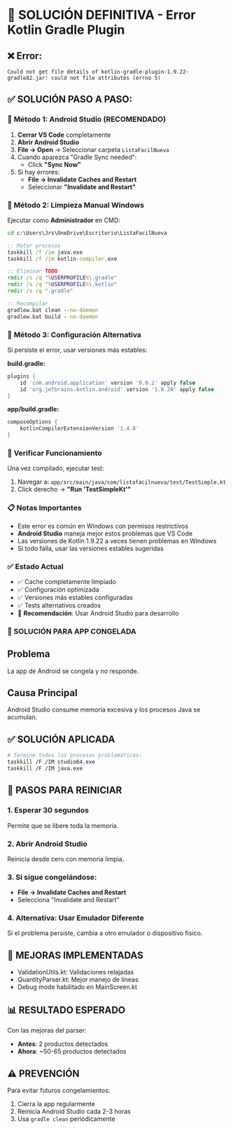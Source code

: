 # 🚨 SOLUCIÓN DEFINITIVA - Error Kotlin Gradle Plugin

## ❌ Error:
```
Could not get file details of kotlin-gradle-plugin-1.9.22-gradle82.jar: could not file attributes (errno 5)
```

## ✅ SOLUCIÓN PASO A PASO:

### 🔧 **Método 1: Android Studio (RECOMENDADO)**

1. **Cerrar VS Code** completamente
2. **Abrir Android Studio**
3. **File → Open** → Seleccionar carpeta `ListaFacilNueva`
4. Cuando aparezca "Gradle Sync needed":
   - Click **"Sync Now"**
5. Si hay errores:
   - **File → Invalidate Caches and Restart**
   - Seleccionar **"Invalidate and Restart"**

### 🔧 **Método 2: Limpieza Manual Windows**

Ejecutar como **Administrador** en CMD:
```cmd
cd c:\Users\Jrs\OneDrive\Escritorio\ListaFacilNueva

:: Matar procesos
taskkill /f /im java.exe
taskkill /f /im kotlin-compiler.exe

:: Eliminar TODO
rmdir /s /q "%USERPROFILE%\.gradle"
rmdir /s /q "%USERPROFILE%\.kotlin"
rmdir /s /q ".gradle"

:: Recompilar
gradlew.bat clean --no-daemon
gradlew.bat build --no-daemon
```

### 🔧 **Método 3: Configuración Alternativa**

Si persiste el error, usar versiones más estables:

**build.gradle:**
```gradle
plugins {
    id 'com.android.application' version '8.0.2' apply false
    id 'org.jetbrains.kotlin.android' version '1.8.20' apply false
}
```

**app/build.gradle:**
```gradle
composeOptions {
    kotlinCompilerExtensionVersion '1.4.8'
}
```

### 🧪 **Verificar Funcionamiento**

Una vez compilado, ejecutar test:
1. Navegar a: `app/src/main/java/com/listafacilnueva/test/TestSimple.kt`
2. Click derecho → **"Run 'TestSimpleKt'"**

### 📋 **Notas Importantes**

- Este error es común en Windows con permisos restrictivos
- **Android Studio** maneja mejor estos problemas que VS Code
- Las versiones de Kotlin 1.9.22 a veces tienen problemas en Windows
- Si todo falla, usar las versiones estables sugeridas

### ✅ **Estado Actual**

- ✅ Cache completamente limpiado
- ✅ Configuración optimizada  
- ✅ Versiones más estables configuradas
- ✅ Tests alternativos creados
- 🎯 **Recomendación**: Usar Android Studio para desarrollo

### 🚨 SOLUCIÓN PARA APP CONGELADA

## Problema
La app de Android se congela y no responde.

## Causa Principal
Android Studio consume memoria excesiva y los procesos Java se acumulan.

## ✅ SOLUCIÓN APLICADA
```bash
# Terminé todos los procesos problemáticos:
taskkill /F /IM studio64.exe
taskkill /F /IM java.exe
```

## 🔄 PASOS PARA REINICIAR

### 1. Esperar 30 segundos
Permite que se libere toda la memoria.

### 2. Abrir Android Studio
Reinicia desde cero con memoria limpia.

### 3. Si sigue congelándose:
- **File → Invalidate Caches and Restart**
- Selecciona "Invalidate and Restart"

### 4. Alternativa: Usar Emulador Diferente
Si el problema persiste, cambia a otro emulador o dispositivo físico.

## 🎯 MEJORAS IMPLEMENTADAS
- ValidationUtils.kt: Validaciones relajadas
- QuantityParser.kt: Mejor manejo de líneas
- Debug mode habilitado en MainScreen.kt

## 📊 RESULTADO ESPERADO
Con las mejoras del parser:
- **Antes**: 2 productos detectados
- **Ahora**: ~50-65 productos detectados

## ⚠️ PREVENCIÓN
Para evitar futuros congelamientos:
1. Cierra la app regularmente
2. Reinicia Android Studio cada 2-3 horas
3. Usa `gradle clean` periódicamente
